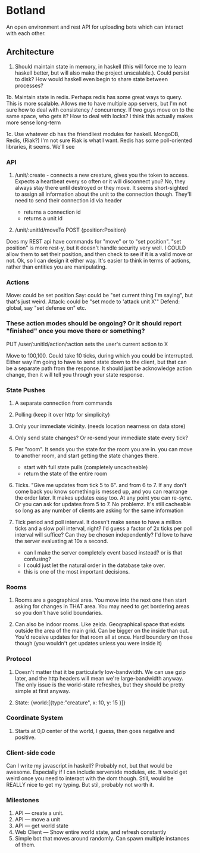 # Botland

An open environment and rest API for uploading bots which can interact with each other.

## Architecture

1. Should maintain state in memory, in haskell (this will force me to learn haskell better, but will also make the project unscalable.). Could persist to disk? How would haskell even begin to share state between processes?

1b. Maintain state in redis. Perhaps redis has some great ways to query. This is more scalable. Allows me to have multiple app servers, but I'm not sure how to deal with consistency / concurrency. If two guys move on to the same space, who gets it? How to deal with locks? I think this actually makes more sense long-term

1c. Use whatever db has the friendliest modules for haskell. MongoDB, Redis, (Riak?) I'm not sure Riak is what I want. Redis has some poll-oriented libraries, it seems. We'll see

### API

1. /unit/:create - connects a new creature, gives you the token to access. Expects a heartbeat every so often or it will disconnect you? No, they always stay there until destroyed or they move. It seems short-sighted to assign all information about the unit to the connection though. They'll need to send their connection id via header

    - returns a connection id
    - returns a unit id

2. /unit/:unitId/moveTo POST {position:Position}

Does my REST api have commands for "move" or to "set position". "set position" is more rest-y, but it doesn't handle security very well. I COULD allow them to set their position, and then check to see if it is a valid move or not. Ok, so I can design it either way. It's easier to think in terms of actions, rather than entities you are manipulating. 

### Actions

Move: could be set position
Say: could be "set current thing I'm saying", but that's just weird. 
Attack: could be "set mode to 'attack unit X'"
Defend: global, say "set defense on" etc. 

### These action modes should be ongoing? Or it should report "finished" once you move there or something?

PUT /user/:unitId/action/:action sets the user's current action to X

Move to 100,100. Could take 10 ticks, during which you could be interrupted. Either way I'm going to have to send state down to the client, but that can be a separate path from the response. It should just be acknowledge action change, then it will tell you through your state response.


### State Pushes

1. A separate connection from commands
2. Polling (keep it over http for simplicity)
3. Only your immediate vicinity. (needs location nearness on data store)
4. Only send state changes? Or re-send your immediate state every tick?
5. Per "room". It sends you the state for the room you are in. you can move to another room, and start getting the state changes there. 
    - start with full state pulls (completely uncacheable)
    - return the state of the entire room

6. Ticks. "Give me updates from tick 5 to 6". and from 6 to 7. If any don't come back you know something is messed up, and you can rearrange the order later. It makes updates easy too. At any point you can re-sync. Or you can ask for updates from 5 to 7. No problemz. It's still cacheable so long as any number of clients are asking for the same information

7. Tick period and poll interval. It doesn't make sense to have a million ticks and a slow poll interval, right? I'd guess a factor of 2x ticks per poll interval will suffice? Can they be chosen independently? I'd love to have the server evaluating at 10x a second. 
    - can I make the server completely event based instead? or is that confusing?
    - I could just let the natural order in the database take over. 
    - this is one of the most important decisions.

### Rooms

1. Rooms are a geographical area. You move into the next one then start asking for changes in THAT area. You may need to get bordering areas so you don't have solid boundaries. 

2. Can also be indoor rooms. Like zelda. Geographical space that exists outside the area of the main grid. Can be bigger on the inside than out. You'd receive updates for that room all at once. Hard boundary on those though (you wouldn't get updates unless you were inside it)


### Protocol

1. Doesn't matter that it be particularly low-bandwidth. We can use gzip later, and the http headers will mean we're large-bandwidth anyway. The only issue is the world-state refreshes, but they should be pretty simple at first anyway.

2. State: {world:[{type:"creature", x: 10, y: 15 }]}


### Coordinate System

1. Starts at 0,0 center of the world, I guess, then goes negative and positive.

### Client-side code

Can I write my javascript in haskell? Probably not, but that would be awesome. Especially if I can include serverside modules, etc. It would get weird once you need to interact with the dom though. Still, would be REALLY nice to get my typing. But stil, probably not worth it. 

### Milestones

1. API — create a unit. 
2. API — move a unit
3. API — get world state
4. Web Client — Show entire world state, and refresh constantly 
5. Simple bot that moves around randomly. Can spawn multiple instances of them.




